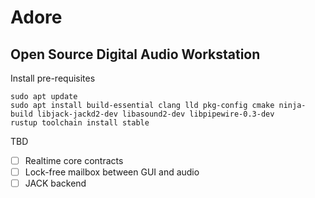 # Adore
## Open Source Digital Audio Workstation

Install pre-requisites

```
sudo apt update
sudo apt install build-essential clang lld pkg-config cmake ninja-build libjack-jackd2-dev libasound2-dev libpipewire-0.3-dev 
rustup toolchain install stable
```

TBD
- [ ] Realtime core contracts
- [ ] Lock-free mailbox between GUI and audio
- [ ] JACK backend